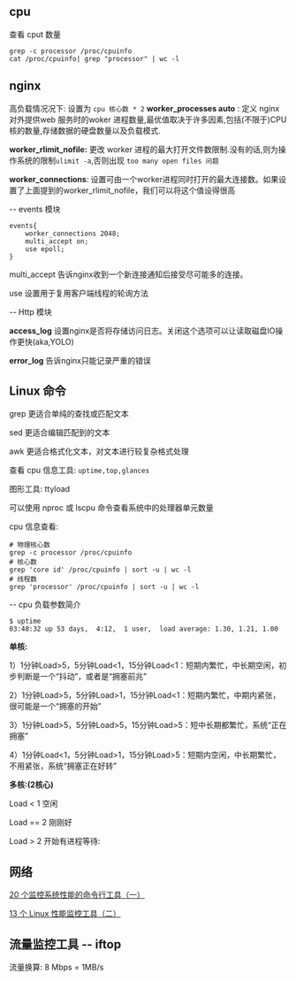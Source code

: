 cpu
----
查看 cput 数量

    grep -c processor /proc/cpuinfo
    cat /proc/cpuinfo| grep "processor" | wc -l

nginx
----

高负载情况况下: 设置为 `cpu 核心数 * 2`
**worker_processes auto** : 定义 nginx 对外提供web 服务时的woker 进程数量,最优值取决于许多因素,包括(不限于)CPU核的数量,存储数据的硬盘数量以及负载模式.

**worker_rlimit_nofile:** 更改 worker 进程的最大打开文件数限制.没有的话,则为操作系统的限制`ulimit -a`,否则出现
`too many open files 问题`

**worker_connections**: 设置可由一个worker进程同时打开的最大连接数。如果设置了上面提到的worker_rlimit_nofile，我们可以将这个值设得很高

-- events 模块

    events{
        worker_connections 2048; 
        multi_accept on; 
        use epoll;
    }

multi_accept 告诉nginx收到一个新连接通知后接受尽可能多的连接。

use 设置用于复用客户端线程的轮询方法

-- Http 模块

**access_log** 设置nginx是否将存储访问日志。关闭这个选项可以让读取磁盘IO操作更快(aka,YOLO)

**error_log** 告诉nginx只能记录严重的错误

Linux 命令
----

grep 更适合单纯的查找或匹配文本

sed 更适合编辑匹配到的文本

awk 更适合格式化文本，对文本进行较复杂格式处理


查看 cpu 信息工具: `uptime,top,glances`

图形工具: ttyload


可以使用 nproc 或 lscpu 命令查看系统中的处理器单元数量

cpu 信息查看:

    # 物理核心数
    grep -c processor /proc/cpuinfo
    # 核心数
    grep 'core id' /proc/cpuinfo | sort -u | wc -l
    # 线程数
    grep 'processor' /proc/cpuinfo | sort -u | wc -l

-- cpu 负载参数简介

    $ uptime 
    03:48:32 up 53 days,  4:12,  1 user,  load average: 1.30, 1.21, 1.00

**单核:**

1）1分钟Load>5，5分钟Load<1，15分钟Load<1：短期内繁忙，中长期空闲，初步判断是一个“抖动”，或者是“拥塞前兆”

2）1分钟Load>5，5分钟Load>1，15分钟Load<1：短期内繁忙，中期内紧张，很可能是一个“拥塞的开始”

3）1分钟Load>5，5分钟Load>5，15分钟Load>5：短中长期都繁忙，系统“正在拥塞”

4）1分钟Load<1，5分钟Load>1，15分钟Load>5：短期内空闲，中长期繁忙，不用紧张，系统“拥塞正在好转”

**多核:(2核心)**

Load < 1  空闲

Load == 2 刚刚好

Load > 2 开始有进程等待: 

网络
----

[20 个监控系统性能的命令行工具（一）](https://www.tecmint.com/command-line-tools-to-monitor-linux-performance/) 

[13 个 Linux 性能监控工具（二）](https://www.tecmint.com/linux-performance-monitoring-tools/)


流量监控工具 -- iftop
----


流量换算:  8 Mbps = 1MB/s   


